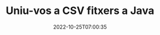---
############################# Static ############################
layout: "auto-gen-merger"
date: 2022-10-25T07:00:35
draft: false
otherformats: vssx vstm vstx vsx vtx xlam xls xlsb xlsm xlsx xlt xltm bmp jpg jpeg png

############################# Head ############################
head_title: "Uniu-vos a fitxers CSV mitjançant l'API de fusió de documents Java i J2SE"
head_description: "Uniu diversos fitxers CSV a Java mitjançant l'API de fusió de documents amb totes les dades, estil i format com a documents font."

############################# Header ############################
title: "Uniu-vos a CSV fitxers a Java"
description: "Uniu-vos a CSV amb unes quantes línies de codi Java."
bg_image: "https://cms.admin.containerize.com/templates/aspose/App_Themes/V3/images/bg/header1.png"
bg_overlay: false
button:
    enable: true
    icon: "fas fa-arrow-down"
    label: "Baixeu la prova gratuïta"
    link: "https://downloads.groupdocs.com/merger/java"

############################# SubMenu ############################
submenu:
    enable: true

    left:
        img_alt: "GroupDocs.Merger for Java"
        image: "https://cms.admin.containerize.com/templates/groupdocs/images/product-logos/90x90-noborder/groupdocs-merger-java.png"
        product: "GroupDocs.Merger"
        platform: "Java"

    middle:
        button:

            # button loop
            - link: "https://apireference.groupdocs.com/merger/java"
              text: "Referència de l'API"

            # button loop
            - link: "https://github.com/groupdocs-merger"
              text: "Exemples de codi"

            # button loop
            - link: "https://products.groupdocs.app/merger/family"
              text: "Demostracions en directe"

            # button loop
            - link: "https://purchase.groupdocs.com/pricing/merger/java"
              text: "Preus"

    right:
        link_download: "https://downloads.groupdocs.com/merger"
        link_learn: "https://docs.groupdocs.com/merger/java"
        link_buy: "https://purchase.groupdocs.com"

############################# About ############################
about:
    enable: true
    title: "Sobre l'API GroupDocs.Merger for Java"
    content: |
        [GroupDocs.Merger for Java](/ca/merger/java/) ofereix una solució convenient per unir múltiples PDF, Microsoft Office (Word, Excel, PowerPoint, OneNote), OpenDocument, HTML, imatges i molts altres documents en un sol fitxer dins de les aplicacions Java. GroupDocs.Merger us estalviarà molt d'esforç, ja que podeu unir-vos a documents CSV; no cal que instal·leu cap programari, aplicacions d'escriptori o connectors de tercers. Ara no és necessari perdre el temps i unir fitxers manualment! La missió de GroupDocs és oferir la millor qualitat i simplificar els fluxos de treball de processament de documents.
        
        L'API GroupDocs.Merger és una opció correcta per a solucions corporatives que necessiten funcions d'unió de fitxers. Aquestes API tenen una bona compatibilitat amb tots els sistemes operatius i plataformes principals, inclòs J2SE 7.0 (1.7), J2SE 8.0 (1.8), Java 10.

############################# Steps ############################
steps:
    enable: true
    title_left: "Uniu diversos fitxers CSV a Java"
    content_left: |
        [GroupDocs.Merger for Java](/ca/merger/java/) facilita que els desenvolupadors de Java uneixin diversos fitxers CSV implementant uns quants passos senzills.
        
        * Creeu una instància de **Merger** i passeu la ruta del document font com a paràmetre de constructor.
        * Truqueu a **Join** de la classe **Merger** i passeu la ruta del segon document d'origen.
        * Truqueu a **Save** de la classe **Merger** per desar el document combinat.

    title_right: "Requisits del sistema"
    content_right: |
        Les API de GroupDocs.Merger for Java són compatibles amb totes les plataformes i sistemes operatius principals. Abans d'executar el codi següent, assegureu-vos que teniu els següents requisits previs instal·lats al vostre sistema.

        * Sistemes operatius: Microsoft Windows, Linux, MacOS
        * Entorns de desenvolupament: NetBeans, IntelliJ IDEA, Eclipse
        * Marcs: J2SE 7.0 (1.7), J2SE 8.0 (1.8), Java 10
        * Baixeu la darrera versió de GroupDocs.Merger for Java de [Maven](https://repository.groupdocs.com/webapp/#/artifacts/browse/tree/General/repo/com/groupdocs/groupdocs-merger)
         
    code: |
     {{% merger/additional-styles %}}
     {{< merger/code-merger title="Com unir fitxers CSV mitjançant el codi d'exemple Java">}}

        ```java    
        // Uniu fitxers CSV mitjançant l'API de GroupDocs.Merger per a Java
        // Instanciï Merger amb el document d'entrada CSV
        Merger merger = new Merger("input_1.csv");

        // Truqueu al mètode d'unió de la instància de classe Merger i passeu la segona ruta del document font
        merger.join("input_2.csv");
    
        // Truqueu al mètode de desar de la instància de classe Merger per desar el document combinat
        merger.save("merged-file.csv"); 
        ```
     {{< /merger/code-merger >}}

############################# Demos ############################
demos:
    enable: true
    title: "Demos en directe: aplicació en línia per unir documents"
    content: |
       Uniu-vos a més d'un fitxer CSV ara mateix visitant el lloc web [GroupDocs.Merger Live Demos](https://products.groupdocs.app/merger/csv).
       La demostració en directe té els següents avantatges.
        
############################# About Formats ############################
about_formats:
    enable: true

############################# More Formats ############################
more_formats:
    enable: true
    title: "Unir altres formats de document"
    content: |
        L'API de fusió de documents de Java per a formats de fitxer i imatges. Uniu alguns dels formats de document populars, tal com s'indica a continuació.

############################# Back to top ###############################
back_to_top:
    enable: true
---